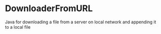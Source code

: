 # DownloaderFromURL
Java for downloading a file from a server on local network and appending it to a local file
